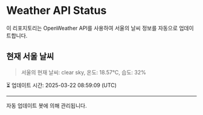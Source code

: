 
# Weather API Status

이 리포지토리는 OpenWeather API를 사용하여 서울의 날씨 정보를 자동으로 업데이트합니다.

## 현재 서울 날씨
> 서울의 현재 날씨: clear sky, 온도: 18.57°C, 습도: 32%

⏳ 업데이트 시간: 2025-03-22 08:59:09 (UTC)

---
자동 업데이트 봇에 의해 관리됩니다.
